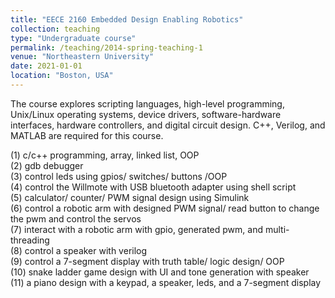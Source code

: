 ```yaml
---
title: "EECE 2160 Embedded Design Enabling Robotics"
collection: teaching
type: "Undergraduate course"
permalink: /teaching/2014-spring-teaching-1
venue: "Northeastern University"
date: 2021-01-01
location: "Boston, USA"
---
```


The course explores scripting languages, high-level programming, Unix/Linux operating systems, device drivers, software-hardware interfaces, hardware controllers, and digital circuit design. C++, Verilog, and MATLAB are required for this course.

(1) c/c++ programming, array, linked list, OOP<br/>
(2) gdb debugger<br/>
(3) control leds using gpios/ switches/ buttons /OOP<br/>
(4) control the Willmote with USB bluetooth adapter using shell script<br/>
(5) calculator/ counter/ PWM signal design using Simulink<br/>
(6) control a robotic arm with designed PWM signal/ read button to change the pwm and control the servos<br/>
(7) interact with a robotic arm with gpio, generated pwm, and multi-threading<br/>
(8) control a speaker with verilog<br/>
(9) control a 7-segment display with truth table/ logic design/ OOP<br/>
(10) snake ladder game design with UI and tone generation with speaker<br/>
(11) a piano design with a keypad, a speaker, leds, and a 7-segment display<br/>
